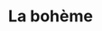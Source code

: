 ---
title: "La bohème"
drama-url: "https://en.wikipedia.org/wiki/La_boh%C3%A8me"
brief-introduction: "Mimì and Rodolfo's passion burns with a brilliant flame. In a city of lights, can love eclipse Death itself?"
img-name: "La Bohème from the Metropolitan Opera April 2014"
image-url: "https://upload.wikimedia.org/wikipedia/commons/b/ba/La_Boh%C3%A8me_5661.jpg"
img-creator: "Bengt Nyman"
licence: "CC BY 2.0"

original-work-name: Scènes de la vie de bohème
original-work-type: novel (a collection of loosely related stories)
original-work-year: 1851
original-work-url: https://en.wikipedia.org/wiki/Scenes_of_Bohemian_Life
writer: "Henri Murger"

category: "Opera and Musicals"
tags: 1900s, Romance, Classics, Music, Italian, Tragedy, Passion

synopsis: |
  "A sad love story of Rodolfo and Mimì. When the penniless poet Rodolfo met the tailor Mimì, they immediately fell in love. But when Rodolfo learned that Mimì was seriously ill, their happiness is threatened.
  Rodolfo realized painfully that he could not afford the medicine and care Mimì needed, so he separated from her. When she was seriously ill, Mimì returned to Rudolph's attic. They were reunited happily--but, despite the care of Rudolph and his friends, Mimì died (eno.org, 2021)."
act-brief: |
  "The action is set in Paris during the early 1930s. 
  Act I - It is Christmas Eve. In Café Momus.
  Act II - Outside Café Momus, in the courtyard of Musette's house.
  Act III - On a cold February dawn, in Marcello's garret room. Marcello and Musetta quarrel while Rodolfo and Mimì confront the necessity of separation.
  Act IV - It is spring, in Rodolfo's garret room. Mimì is dying. The friends do what they can but it is too late to save her.
  (roh.org.uk, 2021)"

transition: "This may be the most famous work in the opera and also one of the most popular one. Even more than 100 years later, Puccini’s La Bohème is still one of the most frequently performed works in the world.
Puccini’s opera of love, life and loss have inspired musicals, films and even cartoons. Let's turn our attention back to the very first and most famous performance of Puccini’s La bohème..."

performance-date: "17 February 1904"
performance-country: "Italia"
performance-city: "Milan"
performance-venue: "La Scala"
director: "Giacomo Puccini"
directer-img-url: "https://upload.wikimedia.org/wikipedia/commons/thumb/9/9b/GiacomoPuccini.jpg/815px-GiacomoPuccini.jpg"
directer-img-licence: "Creative Commons Public Domain Mark 1.0 License"
scriptwriter: "Luigi Illica and Giuseppe Giacosa (Italian Libretto)"
reference: |
  "eno.org. 2021. Puccini's La bohème [online] Available at: <https://www.eno.org/operas/la-boheme/ and https://www.roh.org.uk/tickets-and-events/la-boheme-stream-details> [Accessed 13 December 2021].

  roh.org.uk. 2021. La bohème (2020). [online] Available at: <https://www.roh.org.uk/tickets-and-events/la-boheme-stream-details> [Accessed 13 December 2021]."

music1: Music from Act I (The Royal Opera)
music1-url: https://www.youtube.com/watch?v=2jrMG149Rio

music2: Quando m'en vo
music2-url: https://www.youtube.com/watch?v=Sg1nct9Ow4U

layout: exhibit
---